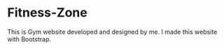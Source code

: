 # Fitness-Zone
This is Gym website developed and designed by me. I made this website with Bootstrap.

